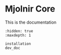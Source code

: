 # Mjolnir Core

This is the documentation

```{toctree}
:hidden: true
:maxdepth: 1

installation
dev_doc
```
